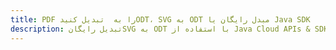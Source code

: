---title: PDF را به  تبدیل کنیدODT، SVG به ODT مبدل رایگان یا Java SDKdescription: تبدیل رایگانSVG به ODT با استفاده از Java Cloud APIs & SDK همچنین اسناد PDF را در Cloud ایجاد، ویرایش و رندر کنید.---